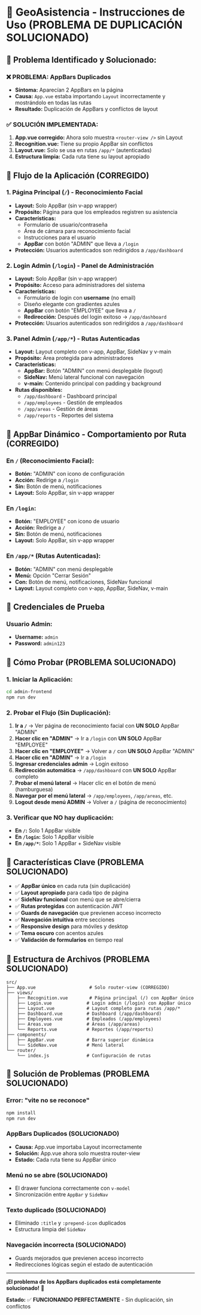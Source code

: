 # 🚀 GeoAsistencia - Instrucciones de Uso (PROBLEMA DE DUPLICACIÓN SOLUCIONADO)

## 🚨 **Problema Identificado y Solucionado:**

### **❌ PROBLEMA: AppBars Duplicados**
- **Síntoma:** Aparecían 2 AppBars en la página
- **Causa:** `App.vue` estaba importando `Layout` incorrectamente y mostrándolo en todas las rutas
- **Resultado:** Duplicación de AppBars y conflictos de layout

### **✅ SOLUCIÓN IMPLEMENTADA:**
1. **App.vue corregido:** Ahora solo muestra `<router-view />` sin Layout
2. **Recognition.vue:** Tiene su propio AppBar sin conflictos
3. **Layout.vue:** Solo se usa en rutas `/app/*` (autenticadas)
4. **Estructura limpia:** Cada ruta tiene su layout apropiado

## 📱 **Flujo de la Aplicación (CORREGIDO)**

### **1. Página Principal (`/`) - Reconocimiento Facial**
- **Layout:** Solo AppBar (sin v-app wrapper)
- **Propósito:** Página para que los empleados registren su asistencia
- **Características:**
  - Formulario de usuario/contraseña
  - Área de cámara para reconocimiento facial
  - Instrucciones para el usuario
  - **AppBar** con botón "ADMIN" que lleva a `/login`
- **Protección:** Usuarios autenticados son redirigidos a `/app/dashboard`

### **2. Login Admin (`/login`) - Panel de Administración**
- **Layout:** Solo AppBar (sin v-app wrapper)
- **Propósito:** Acceso para administradores del sistema
- **Características:**
  - Formulario de login con **username** (no email)
  - Diseño elegante con gradientes azules
  - **AppBar** con botón "EMPLOYEE" que lleva a `/`
  - **Redirección:** Después del login exitoso → `/app/dashboard`
- **Protección:** Usuarios autenticados son redirigidos a `/app/dashboard`

### **3. Panel Admin (`/app/*`) - Rutas Autenticadas**
- **Layout:** Layout completo con v-app, AppBar, SideNav y v-main
- **Propósito:** Área protegida para administradores
- **Características:**
  - **AppBar:** Botón "ADMIN" con menú desplegable (logout)
  - **SideNav:** Menú lateral funcional con navegación
  - **v-main:** Contenido principal con padding y background
- **Rutas disponibles:**
  - `/app/dashboard` - Dashboard principal
  - `/app/employees` - Gestión de empleados
  - `/app/areas` - Gestión de áreas
  - `/app/reports` - Reportes del sistema

## 🔄 **AppBar Dinámico - Comportamiento por Ruta (CORREGIDO)**

### **En `/` (Reconocimiento Facial):**
- **Botón:** "ADMIN" con icono de configuración
- **Acción:** Redirige a `/login`
- **Sin:** Botón de menú, notificaciones
- **Layout:** Solo AppBar, sin v-app wrapper

### **En `/login`:**
- **Botón:** "EMPLOYEE" con icono de usuario
- **Acción:** Redirige a `/`
- **Sin:** Botón de menú, notificaciones
- **Layout:** Solo AppBar, sin v-app wrapper

### **En `/app/*` (Rutas Autenticadas):**
- **Botón:** "ADMIN" con menú desplegable
- **Menú:** Opción "Cerrar Sesión"
- **Con:** Botón de menú, notificaciones, SideNav funcional
- **Layout:** Layout completo con v-app, AppBar, SideNav, v-main

## 🔐 **Credenciales de Prueba**

### **Usuario Admin:**
- **Username:** `admin`
- **Password:** `admin123`

## 🧪 **Cómo Probar (PROBLEMA SOLUCIONADO)**

### **1. Iniciar la Aplicación:**
```bash
cd admin-frontend
npm run dev
```

### **2. Probar el Flujo (Sin Duplicación):**
1. **Ir a `/`** → Ver página de reconocimiento facial con **UN SOLO** AppBar "ADMIN"
2. **Hacer clic en "ADMIN"** → Ir a `/login` con **UN SOLO** AppBar "EMPLOYEE"
3. **Hacer clic en "EMPLOYEE"** → Volver a `/` con **UN SOLO** AppBar "ADMIN"
4. **Hacer clic en "ADMIN"** → Ir a `/login`
5. **Ingresar credenciales admin** → Login exitoso
6. **Redirección automática** → `/app/dashboard` con **UN SOLO** AppBar completo
7. **Probar el menú lateral** → Hacer clic en el botón de menú (hamburguesa)
8. **Navegar por el menú lateral** → `/app/employees`, `/app/areas`, etc.
9. **Logout desde menú ADMIN** → Volver a `/` (página de reconocimiento)

### **3. Verificar que NO hay duplicación:**
- **En `/`:** Solo 1 AppBar visible
- **En `/login`:** Solo 1 AppBar visible
- **En `/app/*`:** Solo 1 AppBar + SideNav visible

## 🎯 **Características Clave (PROBLEMA SOLUCIONADO)**

- ✅ **AppBar único** en cada ruta (sin duplicación)
- ✅ **Layout apropiado** para cada tipo de página
- ✅ **SideNav funcional** con menú que se abre/cierra
- ✅ **Rutas protegidas** con autenticación JWT
- ✅ **Guards de navegación** que previenen acceso incorrecto
- ✅ **Navegación intuitiva** entre secciones
- ✅ **Responsive design** para móviles y desktop
- ✅ **Tema oscuro** con acentos azules
- ✅ **Validación de formularios** en tiempo real

## 🔧 **Estructura de Archivos (PROBLEMA SOLUCIONADO)**

```
src/
├── App.vue                    # Solo router-view (CORREGIDO)
├── views/
│   ├── Recognition.vue        # Página principal (/) con AppBar único
│   ├── Login.vue             # Login admin (/login) con AppBar único
│   ├── Layout.vue            # Layout completo para rutas /app/*
│   ├── Dashboard.vue         # Dashboard (/app/dashboard)
│   ├── Employees.vue         # Empleados (/app/employees)
│   ├── Areas.vue             # Áreas (/app/areas)
│   └── Reports.vue           # Reportes (/app/reports)
├── components/
│   ├── AppBar.vue            # Barra superior dinámica
│   └── SideNav.vue           # Menú lateral
└── router/
    └── index.js              # Configuración de rutas
```

## 🚨 **Solución de Problemas (PROBLEMA SOLUCIONADO)**

### **Error: "vite no se reconoce"**
```bash
npm install
npm run dev
```

### **AppBars Duplicados (SOLUCIONADO)**
- **Causa:** App.vue importaba Layout incorrectamente
- **Solución:** App.vue ahora solo muestra router-view
- **Estado:** Cada ruta tiene su AppBar único

### **Menú no se abre (SOLUCIONADO)**
- El drawer funciona correctamente con `v-model`
- Sincronización entre `AppBar` y `SideNav`

### **Texto duplicado (SOLUCIONADO)**
- Eliminado `:title` y `:prepend-icon` duplicados
- Estructura limpia del `SideNav`

### **Navegación incorrecta (SOLUCIONADO)**
- Guards mejorados que previenen acceso incorrecto
- Redirecciones lógicas según el estado de autenticación

---

**¡El problema de los AppBars duplicados está completamente solucionado!** 🎉

**Estado:** ✅ **FUNCIONANDO PERFECTAMENTE** - Sin duplicación, sin conflictos
